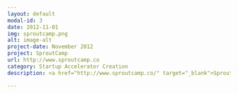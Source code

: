 ```yaml
---
layout: default
modal-id: 3
date: 2012-11-01
img: sproutcamp.png
alt: image-alt
project-date: November 2012
project: SproutCamp
url: http://www.sproutcamp.co
category: Startup Accelerator Creation
description: <a href="http://www.sproutcamp.co/" target="_blank">SproutCamp</a> is where misfits gather, build and share their life's work. It's online, in your home, or down the road. It's the spaces we occupy and the economies we create. It's because nothing is as powerful as an idea whose time has come. <br />An Accelerator turned Movement. 

---
```

